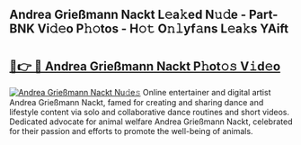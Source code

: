 ## Andrea Grießmann Nackt L𝚎a𝚔ed N𝚞𝚍e - Part-BNK Vi𝚍𝚎o P𝚑𝚘tos - H𝚘𝚝 O𝚗𝚕yf𝚊ns L𝚎a𝚔s YAift

# <h2><a href="http://kf3vdq.oniu.top/?m=Andrea+Grie%c3%9fmann+Nackt">🔗👉 🔴 Andrea Grießmann Nackt P𝚑ot𝚘𝚜 V𝚒d𝚎o</a></h2>

[![Andrea Grießmann Nackt Nu𝚍e𝚜](https://i.imgur.com/0qMVB7G.gif)](http://kf3vdq.oniu.top/?m=Andrea+Grie%c3%9fmann+Nackt)
Online entertainer and digital artist Andrea Grießmann Nackt, famed for creating and sharing dance and lifestyle content via solo and collaborative dance routines and short videos. Dedicated advocate for animal welfare Andrea Grießmann Nackt, celebrated for their passion and efforts to promote the well-being of animals.  
